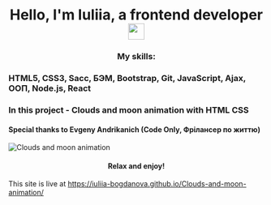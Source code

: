 <h1 align="center">Hello, I'm Iuliia, a frontend developer<img src="https://github.com/blackcater/blackcater/raw/main/images/Hi.gif" height="32"/></h1>

<h3 align="center">My skills:<h3>
<p>HTML5, CSS3, Sacc, БЭМ, Bootstrap, Git, JavaScript, Ajax, ООП, Node.js, React</p>

<h3>In this project - Clouds and moon animation with HTML CSS</h3>
<h4>Special thanks to Evgeny Andrikanich (Code Only, Фрілансер по життю)</h4>
<img src="./assets/img/promo.gif" alt="Clouds and moon animation">

<h4 align="center">Relax and enjoy!</h4>

This site is live at https://iuliia-bogdanova.github.io/Clouds-and-moon-animation/